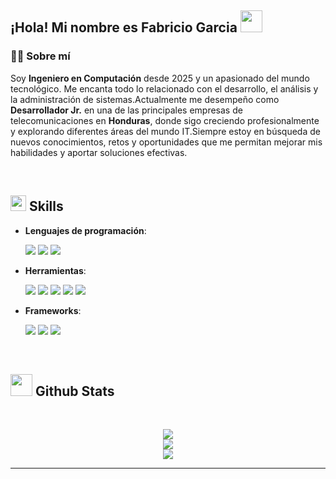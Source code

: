 <h2> ¡Hola! Mi nombre es Fabricio Garcia <img src="https://media.giphy.com/media/hvRJCLFzcasrR4ia7z/giphy.gif" width="35"> </h2>



### 👨‍💻 Sobre mí

 Soy **Ingeniero en Computación** desde 2025 y un apasionado del mundo tecnológico. Me encanta todo lo relacionado con el desarrollo, el análisis y la administración de sistemas.Actualmente  me desempeño como **Desarrollador Jr.** en una de las principales empresas de telecomunicaciones en **Honduras**, donde sigo creciendo profesionalmente y explorando diferentes áreas del mundo IT.Siempre estoy en búsqueda de nuevos conocimientos, retos y oportunidades que me permitan mejorar mis habilidades y aportar soluciones efectivas.

<br>

## <img src="https://media2.giphy.com/media/QssGEmpkyEOhBCb7e1/giphy.gif?cid=ecf05e47a0n3gi1bfqntqmob8g9aid1oyj2wr3ds3mg700bl&rid=giphy.gif" width ="25"><b> Skills</b>

<p align="center">

- **Lenguajes de programación**:
    
     <img src="https://img.shields.io/badge/javascript-%23323330.svg?style=for-the-badge&logo=javascript&logoColor=%23F7DF1E"/>
     <img src="https://img.shields.io/badge/python-3670A0?style=for-the-badge&logo=python&logoColor=ffdd54"/>
     <img src="https://img.shields.io/badge/typescript-%23007ACC.svg?style=for-the-badge&logo=typescript&logoColor=white"/>


- **Herramientas**:

   <img src="https://img.shields.io/badge/grafana-%23F46800.svg?style=for-the-badge&logo=grafana&logoColor=white" />
   <img src="https://img.shields.io/badge/Prometheus-E6522C?style=for-the-badge&logo=Prometheus&logoColor=white" />
   <img src="https://img.shields.io/badge/git-%23F05033.svg?style=for-the-badge&logo=git&logoColor=white"/>
   <img src="https://img.shields.io/badge/docker-%230db7ed.svg?style=for-the-badge&logo=docker&logoColor=white"/>
   <img src="https://img.shields.io/badge/jira-%230A0FFF.svg?style=for-the-badge&logo=jira&logoColor=white"/>
   


- **Frameworks**:

    <img src="https://img.shields.io/badge/angular-%23DD0031.svg?style=for-the-badge&logo=angular&logoColor=white" />
    <img src="https://img.shields.io/badge/nestjs-%23E0234E.svg?style=for-the-badge&logo=nestjs&logoColor=white" />
    <img src="https://img.shields.io/badge/firebase-a08021?style=for-the-badge&logo=firebase&logoColor=ffcd34" />



 

<br>
</p>


## <img src="https://media.giphy.com/media/iY8CRBdQXODJSCERIr/giphy.gif" width="35"><b> Github Stats </b>
<br>

<div align="center">

![](https://github-readme-stats.vercel.app/api?username=Mahdiiye&theme=dracula&hide_border=false&include_all_commits=true&count_private=true)<br/>
![](https://github-readme-streak-stats.herokuapp.com/?user=Mahdiiye&theme=dracula&hide_border=false)<br/>
![](https://github-readme-stats.vercel.app/api/top-langs/?username=Mahdiiye&theme=dracula&hide_border=false&include_all_commits=true&count_private=true&layout=compact)
	
</a>
</div>



-----



